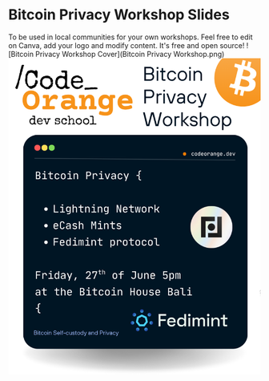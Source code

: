 # Bitcoin Privacy Workshop Slides
To be used in local communities for your own workshops. Feel free to edit on Canva, add your logo and modify content. It's free and open source!
![Bitcoin Privacy Workshop Cover](Bitcoin Privacy Workshop.png)
![Bitcoin Privacy Workshop](Bitcoin%20Privacy%20Workshop.png)
